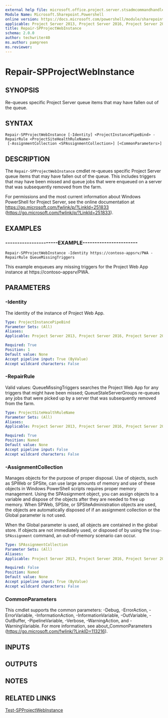 ```yaml
---
external help file: microsoft.office.project.server.stsadmcommandhandler.dll-help.xml
Module Name: Microsoft.Sharepoint.Powershell
online version: https://docs.microsoft.com/powershell/module/sharepoint-server/repair-spprojectwebinstance
applicable: Project Server 2013, Project Server 2016, Project Server 2019
title: Repair-SPProjectWebInstance
schema: 2.0.0
author: techwriter40
ms.author: pamgreen
ms.reviewer: 
---
```


# Repair-SPProjectWebInstance

## SYNOPSIS
Re-queues specific Project Server queue items that may have fallen out of the queue.


## SYNTAX

```
Repair-SPProjectWebInstance [-Identity] <ProjectInstancePipeBind> -RepairRule <ProjectSiteHealthRuleName>
 [-AssignmentCollection <SPAssignmentCollection>] [<CommonParameters>]
```

## DESCRIPTION
The `Repair-SPProjectWebInstance` cmdlet re-queues specific Project Server queue items that may have fallen out of the queue.
This includes triggers that may have been missed and queue jobs that were enqueued on a server that was subsequently removed from the farm.

For permissions and the most current information about Windows PowerShell for Project Server, see the online documentation at https://go.microsoft.com/fwlink/p/?LinkId=251833 (https://go.microsoft.com/fwlink/p/?LinkId=251833).


## EXAMPLES

### ----------------------EXAMPLE-----------------------
```
Repair-SPProjectWebInstance -Identity https://contoso-appsrv/PWA -RepairRule QueueMissingTriggers
```

This example enqueues any missing triggers for the Project Web App instance at https://contoso-appsrv/PWA.


## PARAMETERS

### -Identity
The identity of the instance of Project Web App.

```yaml
Type: ProjectInstancePipeBind
Parameter Sets: (All)
Aliases: 
Applicable: Project Server 2013, Project Server 2016, Project Server 2019

Required: True
Position: 1
Default value: None
Accept pipeline input: True (ByValue)
Accept wildcard characters: False
```

### -RepairRule
Valid values: QueueMissingTriggers searches the Project Web App for any triggers that might have been missed; QueueStaleServerGroups re-queues any jobs that were picked up by a server that was subsequently removed from the farm.

```yaml
Type: ProjectSiteHealthRuleName
Parameter Sets: (All)
Aliases: 
Applicable: Project Server 2013, Project Server 2016, Project Server 2019

Required: True
Position: Named
Default value: None
Accept pipeline input: False
Accept wildcard characters: False
```

### -AssignmentCollection
Manages objects for the purpose of proper disposal.
Use of objects, such as SPWeb or SPSite, can use large amounts of memory and use of these objects in Windows PowerShell scripts requires proper memory management.
Using the SPAssignment object, you can assign objects to a variable and dispose of the objects after they are needed to free up memory.
When SPWeb, SPSite, or SPSiteAdministration objects are used, the objects are automatically disposed of if an assignment collection or the Global parameter is not used.

When the Global parameter is used, all objects are contained in the global store.
If objects are not immediately used, or disposed of by using the `Stop-SPAssignment` command, an out-of-memory scenario can occur.

```yaml
Type: SPAssignmentCollection
Parameter Sets: (All)
Aliases: 
Applicable: Project Server 2013, Project Server 2016, Project Server 2019

Required: False
Position: Named
Default value: None
Accept pipeline input: True (ByValue)
Accept wildcard characters: False
```

### CommonParameters
This cmdlet supports the common parameters: -Debug, -ErrorAction, -ErrorVariable, -InformationAction, -InformationVariable, -OutVariable, -OutBuffer, -PipelineVariable, -Verbose, -WarningAction, and -WarningVariable. For more information, see about_CommonParameters (https://go.microsoft.com/fwlink/?LinkID=113216).

## INPUTS

## OUTPUTS

## NOTES

## RELATED LINKS

[Test-SPProjectWebInstance](Test-SPProjectWebInstance.md)
